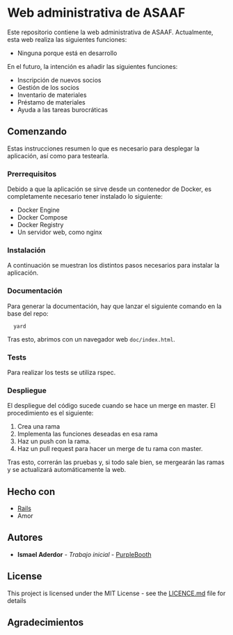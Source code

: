 # Web administrativa de ASAAF

Este repositorio contiene la web administrativa de ASAAF. Actualmente, esta web realiza las siguientes funciones:
 * Ninguna porque está en desarrollo

En el futuro, la intención es añadir las siguientes funciones:

 * Inscripción de nuevos socios
 * Gestión de los socios
 * Inventario de materiales
 * Préstamo de materiales
 * Ayuda a las tareas burocráticas

## Comenzando

Estas instrucciones resumen lo que es necesario para desplegar la aplicación, así como para testearla.


### Prerrequisitos

Debido a que la aplicación se sirve desde un contenedor de Docker, es completamente necesario tener instalado lo siguiente:
 * Docker Engine
 * Docker Compose
 * Docker Registry
 * Un servidor web, como nginx

### Instalación

A continuación se muestran los distintos pasos necesarios para instalar la aplicación.

### Documentación

Para generar la documentación, hay que lanzar el siguiente comando en la base
del repo:

```
  yard
```

Tras esto, abrimos con un navegador web `doc/index.html`.

### Tests

Para realizar los tests se utiliza rspec.

### Despliegue

El despliegue del código sucede cuando se hace un merge en master. El procedimiento es el siguiente:

 1. Crea una rama
 2. Implementa las funciones deseadas en esa rama
 3. Haz un push con la rama.
 4. Haz un pull request para hacer un merge de tu rama con master.

Tras esto, correrán las pruebas y, si todo sale bien, se mergearán las ramas y se actualizará automáticamente la web.

## Hecho con

* [Rails](https://rubyonrails.org/)
* Amor


## Autores

* **Ismael Aderdor** - *Trabajo inicial* - [PurpleBooth](https://github.com/iaderdor)

## License

This project is licensed under the MIT License - see the [LICENCE.md](LICENCE.md) file for details

## Agradecimientos
